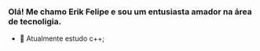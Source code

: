 ### Olá! Me chamo Erik Felipe e sou um entusiasta amador na área de tecnoligia.

- 🦠 Atualmente estudo c++;



<i class="devicon-cplusplus-line-wordmark colored"></i>
          
